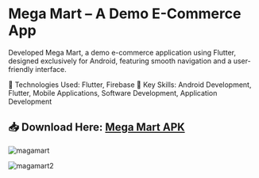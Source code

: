 # Mega Mart – A Demo E-Commerce App

Developed Mega Mart, a demo e-commerce application using Flutter, designed exclusively for Android, featuring smooth navigation and a user-friendly interface.

🔹 Technologies Used: Flutter, Firebase
🔹 Key Skills: Android Development, Flutter, Mobile Applications, Software Development, Application Development

## 📥 Download Here: [Mega Mart APK](https://github.com/tusher2018/public-app-download-link/raw/refs/heads/main/ecomerce/MegaMart.apk)

![magamart](https://github.com/user-attachments/assets/249f7668-a0c3-4126-a2ec-6fd5d1d38273)


![magamart2](https://github.com/user-attachments/assets/f37c812e-fa15-40f8-b370-40666cf9c14b)

